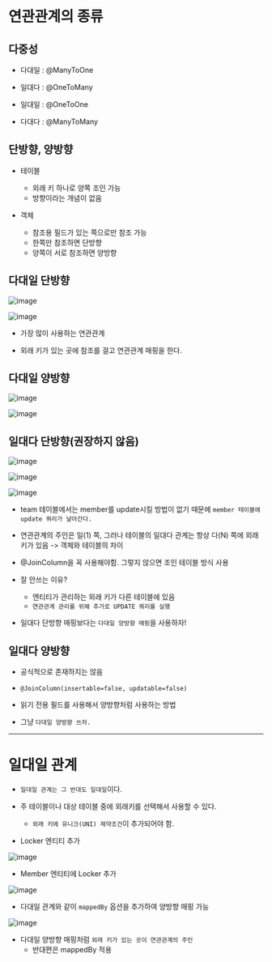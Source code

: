 # 연관관계의 종류

## 다중성

- 다대일 : @ManyToOne

- 일대다 : @OneToMany

- 일대일 : @OneToOne

- 다대다 : @ManyToMany

## 단방향, 양방향

- 테이블
  - 외래 키 하나로 양쪽 조인 가능
  - 방향이라는 개념이 없음

- 객체
  - 참조용 필드가 있는 쪽으로만 참조 가능
  - 한쪽만 참조하면 단방향
  - 양쪽이 서로 참조하면 양방향

## 다대일 단방향

![image](https://user-images.githubusercontent.com/109258306/224048959-28014f70-266a-42ba-9a87-1b63848f6750.png)

![image](https://user-images.githubusercontent.com/109258306/224050218-bb04bf4b-b955-4c42-82ab-87581e61702c.png)

- 가장 많이 사용하는 연관관계

- 외래 키가 있는 곳에 참조를 걸고 연관관계 매핑을 한다.

## 다대일 양방향

![image](https://user-images.githubusercontent.com/109258306/224049653-48984e75-9298-4237-9fda-4d7cc3355ec0.png)

![image](https://user-images.githubusercontent.com/109258306/224050356-889e57e3-a60e-4f20-bbcc-f6c7dd2694fb.png)

## 일대다 단방향(권장하지 않음)

![image](https://user-images.githubusercontent.com/109258306/224051522-2a7e334f-2489-4931-83a2-2fafab798f15.png)

![image](https://user-images.githubusercontent.com/109258306/224053998-c432a7fc-ed27-4faa-9ae4-f1aaaf0a7409.png)

![image](https://user-images.githubusercontent.com/109258306/224054298-e41b230a-f09b-4a5b-a11b-bd3370122a2a.png)

- team 테이블에서는 member를 update시킬 방법이 없기 때문에 `member 테이블에 update 쿼리가 날아간다.`

- 연관관계의 주인은 일(1) 쪽, 그러나 테이블의 일대다 관계는 항상 다(N) 쪽에 외래 키가 있음 -> 객체와 테이블의 차이

- @JoinColumn을 꼭 사용해야함. 그렇지 않으면 조인 테이블 방식 사용

- 잘 안쓰는 이유?
  - 엔티티가 관리하는 외래 키가 다른 테이블에 있음
  - `연관관계 관리를 위해 추가로 UPDATE 쿼리를 실행`

- 일대다 단방향 매핑보다는 `다대일 양방향 매핑`을 사용하자!

## 일대다 양방향

- 공식적으로 존재하지는 않음

- `@JoinColumn(insertable=false, updatable=false)`

- 읽기 전용 필드를 사용해서 양방향처럼 사용하는 방법

- 그냥 `다대일 양방향 쓰자.`

---

# 일대일 관계

- `일대일 관계는 그 반대도 일대일`이다.

- 주 테이블이나 대상 테이블 중에 외래키를 선택해서 사용할 수 있다.
  
  - `외래 키에 유니크(UNI) 제약조건`이 추가되어야 함.

- Locker 엔티티 추가

![image](https://user-images.githubusercontent.com/109258306/224468686-0570f7cd-668b-4edd-915f-22e4ae999355.png)

- Member 엔티티에 Locker 추가

![image](https://user-images.githubusercontent.com/109258306/224468581-2e835a28-1141-4ef1-bd4d-7c4d6cf57b97.png)

- 다대일 관계와 같이 `mappedBy` 옵션을 추가하여 양방향 매핑 가능 

![image](https://user-images.githubusercontent.com/109258306/224468701-35102fb0-c014-4720-9a24-ee15a7ceb6c3.png)

- 다대일 양방향 매핑처럼 `외래 키가 있는 곳이 연관관계의 주인`
  - 반대편은 mappedBy 적용